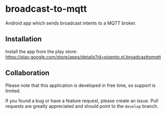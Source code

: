 # broadcast-to-mqtt
Android app which sends broadcast intents to a MQTT broker.

## Installation
Install the app from the play store: https://play.google.com/store/apps/details?id=pixento.nl.broadcasttomqtt

## Collaboration
Please note that this application is developed in free time, so support is limited.

If you found a bug or have a feature request, please create an issue.
Pull requests are greatly appreciated and should point to the `develop` branch.

